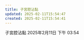 ```yaml
---
title: 子宮腔沾黏
updated: 2025-02-11T15:54:47
created: 2025-02-11T15:54:41
---
```


子宮腔沾黏
2025年2月11日
下午 03:54
